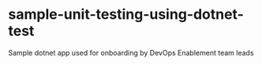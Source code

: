 # sample-unit-testing-using-dotnet-test
Sample dotnet app used for onboarding by DevOps Enablement team leads
